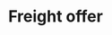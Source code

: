 ---
title: Freight offer
position_number: 1
content_markdown: >-
  Freight offer contain the information related to the goods to be transported.
  In the context of the freight exchange application, the freight are goods
  packaged in a indivisible batch and which needs to be moved in from a loading
  place to a delivery place.


  * The route provides the information about the city where the goods needs to
  be picked up, the city where the goods needs to be delivered and the loading
  date. The delivery date can also be indicates.

  * The freight description provides the information about the goods and
  eventually specification regarding the truck. Goods type will have an impact
  on the type of truck required for the transport, the dimension, the transport
  package and the required certificates for the transportation).


  ##### The freight offer model


  &nbsp;


  | freightOffer | Description | Type | Cardinality | Constraint
  / Comment | 
  
  | --- | --- | --- | --- | --- |
  
  | offerId | Unique Id of the freight | String | 1 | Readonly |
  
  | externalId | external Id of the freight provided by the provider | String | 0\..1 | &nbsp; |
  
  | paymentDue | Due date for the payment of the transport | Integer | 0\..1 | &gt;0 |
  
  | pickUp | Pickup information | FreightLocation | 1 | &nbsp; |
  
  | delivery | Delivery information | FreightLocation | 1 | &nbsp; |
  
  | freightDescritpion | &nbsp; | &nbsp; | &nbsp; | &nbsp; |
  
  | freightDescritpion.type | Goods type | Enum | 0\..1 | Possible values |
  
  | freightDescritpion.netWeight | Weight | Number | 0\..1 | 0-999 |
  
  | freightDescritpion.length | Length | Number | 0\..1 | 0-25 |
  
  | freightDescritpion.volume | Volume | Number | 0\..1 | 0-999 |
  
  | freightDescritpion.temperatureControlled | Temperature controlled | Boolean | 0\..1 | &nbsp; |
  
  | freightDescritpion.hazardousness.hazardous | Hazardous indicator | Boolean | 0\..1 | &nbsp; |
  
  | freightDescritpion.requiredVehicles | Required vehicles type | Array | 0\..\* | Possible values |
  
  | owner.login | Username of the owner of the offer | String | 1 | &nbsp; |
  
  | addInfo.comment | Comment | String | 0\..1 | &nbsp; |


  &nbsp;


  | FreighLocation | Description | Type | Cardinality | Constraint / Comment |

  | --- | --- | --- | --- | --- |

  | address | &nbsp; | String | 0\..1 | &nbsp; |

  | address.country | Country code | String | 1 | supported list in reference
  data |

  | address.city | City | String | 1 | &nbsp; |

  | address.zip | &nbsp; | String | 0\..1 | &nbsp; |

  | address.coordinates | &nbsp; | &nbsp; | 0\..1 | Read-Only |

  | address.coordinates.latitude | &nbsp; | Float | 1 | between -90 and +90 |

  | address.coordinates.longitude | &nbsp; | Float | 1 | between -180 and 180 |

  | interval | &nbsp; | &nbsp; | &nbsp; | &nbsp; |

  | interval.start | Earliest time at location | DateTime | 0\..1 | Format :
  2020-04-24T11:00:00+02:00 |

  | interval.end | Latest time at location | DateTime | 0\..1 | Format :
  2020-04-24T11:00:00+02:00 |


  &nbsp;
---